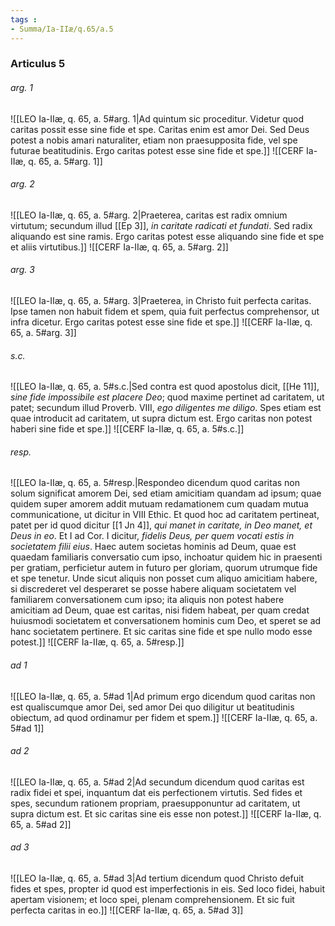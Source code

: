 ```yaml
---
tags : 
- Summa/Ia-IIæ/q.65/a.5
---
```


### Articulus 5

###### arg. 1
![[LEO Ia-IIæ, q. 65, a. 5#arg. 1|Ad quintum sic proceditur. Videtur quod caritas possit esse sine fide et spe. Caritas enim est amor Dei. Sed Deus potest a nobis amari naturaliter, etiam non praesupposita fide, vel spe futurae beatitudinis. Ergo caritas potest esse sine fide et spe.]]
![[CERF Ia-IIæ, q. 65, a. 5#arg. 1]]

###### arg. 2
![[LEO Ia-IIæ, q. 65, a. 5#arg. 2|Praeterea, caritas est radix omnium virtutum; secundum illud [[Ep 3]], *in caritate radicati et fundati*. Sed radix aliquando est sine ramis. Ergo caritas potest esse aliquando sine fide et spe et aliis virtutibus.]]
![[CERF Ia-IIæ, q. 65, a. 5#arg. 2]]

###### arg. 3
![[LEO Ia-IIæ, q. 65, a. 5#arg. 3|Praeterea, in Christo fuit perfecta caritas. Ipse tamen non habuit fidem et spem, quia fuit perfectus comprehensor, ut infra dicetur. Ergo caritas potest esse sine fide et spe.]]
![[CERF Ia-IIæ, q. 65, a. 5#arg. 3]]

###### s.c.
![[LEO Ia-IIæ, q. 65, a. 5#s.c.|Sed contra est quod apostolus dicit, [[He 11]], *sine fide impossibile est placere Deo*; quod maxime pertinet ad caritatem, ut patet; secundum illud Proverb. VIII, *ego diligentes me diligo*. Spes etiam est quae introducit ad caritatem, ut supra dictum est. Ergo caritas non potest haberi sine fide et spe.]]
![[CERF Ia-IIæ, q. 65, a. 5#s.c.]]

###### resp.
![[LEO Ia-IIæ, q. 65, a. 5#resp.|Respondeo dicendum quod caritas non solum significat amorem Dei, sed etiam amicitiam quandam ad ipsum; quae quidem super amorem addit mutuam redamationem cum quadam mutua communicatione, ut dicitur in VIII Ethic. Et quod hoc ad caritatem pertineat, patet per id quod dicitur [[1 Jn 4]], *qui manet in caritate, in Deo manet, et Deus in eo*. Et I ad Cor. I dicitur, *fidelis Deus, per quem vocati estis in societatem filii eius*. Haec autem societas hominis ad Deum, quae est quaedam familiaris conversatio cum ipso, inchoatur quidem hic in praesenti per gratiam, perficietur autem in futuro per gloriam, quorum utrumque fide et spe tenetur. Unde sicut aliquis non posset cum aliquo amicitiam habere, si discrederet vel desperaret se posse habere aliquam societatem vel familiarem conversationem cum ipso; ita aliquis non potest habere amicitiam ad Deum, quae est caritas, nisi fidem habeat, per quam credat huiusmodi societatem et conversationem hominis cum Deo, et speret se ad hanc societatem pertinere. Et sic caritas sine fide et spe nullo modo esse potest.]]
![[CERF Ia-IIæ, q. 65, a. 5#resp.]]

###### ad 1
![[LEO Ia-IIæ, q. 65, a. 5#ad 1|Ad primum ergo dicendum quod caritas non est qualiscumque amor Dei, sed amor Dei quo diligitur ut beatitudinis obiectum, ad quod ordinamur per fidem et spem.]]
![[CERF Ia-IIæ, q. 65, a. 5#ad 1]]

###### ad 2
![[LEO Ia-IIæ, q. 65, a. 5#ad 2|Ad secundum dicendum quod caritas est radix fidei et spei, inquantum dat eis perfectionem virtutis. Sed fides et spes, secundum rationem propriam, praesupponuntur ad caritatem, ut supra dictum est. Et sic caritas sine eis esse non potest.]]
![[CERF Ia-IIæ, q. 65, a. 5#ad 2]]

###### ad 3
![[LEO Ia-IIæ, q. 65, a. 5#ad 3|Ad tertium dicendum quod Christo defuit fides et spes, propter id quod est imperfectionis in eis. Sed loco fidei, habuit apertam visionem; et loco spei, plenam comprehensionem. Et sic fuit perfecta caritas in eo.]]
![[CERF Ia-IIæ, q. 65, a. 5#ad 3]]

